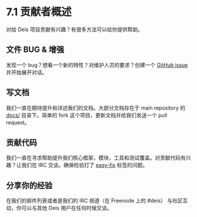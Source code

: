 # 7.1 贡献者概述

对给 Deis 项目贡献有兴趣？有很多方法可以给你提供帮助。

## 文件 BUG & 增强

发现一个 bug？想看一个新的特性？对维护人员的要求？创建一个 [GitHub issue][1]并开始展开对话。


## 写文档

我们一直在期待提升和详述我们的文档。大部分文档存在于  main repository 的 [docs/][2] 目录下。简单的 fork 这个项目，更新文档并给我们发送一个 pull request。

## 贡献代码

我们一直在寻求帮助提升我们核心框架，模块，工具和测试覆盖。对贡献代码有兴趣？让我们在 IRC 交谈。确保检验打了 [easy-fix][3] 标签的问题。 

## 分享你的经验

在我们的邮件列表或者是我们的  IRC 频道（在 Freenode 上的 #deis） 与社区互动，你可以与其他 Deis 用户在任何时候交谈。


  [1]: https://github.com/deis/deis/issues/new
  [2]: https://github.com/deis/deis/tree/master/docs
  [3]: https://github.com/deis/deis/labels/easy-fix